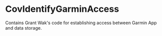 # CovIdentifyGarminAccess
Contains Grant Wak's code for establishing access between Garmin App and data storage.
